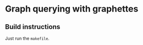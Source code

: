 Graph querying with graphettes
===============================
Build instructions
-------------------
Just run the `makefile`.
